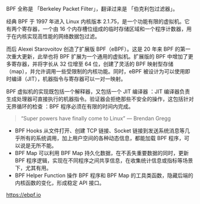 BPF 全称是 「Berkeley Packet Filter」，翻译过来是 「伯克利包过滤器」。

经典 BPF 于 1997 年进入 Linux 内核版本 2.1.75，是一个功能有限的虚拟机。它有两个寄存器，一个由 16 个内存槽位组成的临时存储区域和一个程序计数器，用于在内核实现高性能的网络数据包过滤。

而后 Alexei Starovoitov 创造了扩展版 BPF（eBPF）。这是 20 年来 BPF 的第一次重大更新，此举也将 BPF 扩展为一个通用的虚拟机。扩展版的 BPF 中增加了更多寄存器，并将字长从 32 位增至 64 位，创建了灵活的 BPF 映射型存储（map），并允许调用一些受限制的内核功能。同时，eBPF 被设计为可以使用即时编译（JIT），机器指令与寄存器可以一对一映射。

BPF 虚拟机的实现既包括一个解释器，又包括一个 JIT 编译器 ：JIT 编译器负责生成处理器可直接执行的机器指令。验证器会拒绝那些不安全的操作，这包括针对无界循环的检查 ：BPF 程序必须在有限的时间内完成。

> “Super powers have finally come to Linux” — Brendan Gregg

- BPF Hooks
  从文件打开、创建 TCP 链接、Socket 链接到发送系统消息等几乎所有的系统调用，加上用户空间的各种动态信息，都能加载 BPF 程序，可以说是无所不能。
- BPF Map
  可以利用 BPF Map 持久化数据，在不丢失重要数据的同时，更新 BPF 程序逻辑，实现在不同程序之间共享信息，在收集统计信息或指标等场景下，尤其有用。
- BPF Helper Function
  操作 BPF 程序和 BPF Map 的工具类函数，隐藏后端的内核函数的变化，形成稳定 API 接口。

https://ebpf.io
